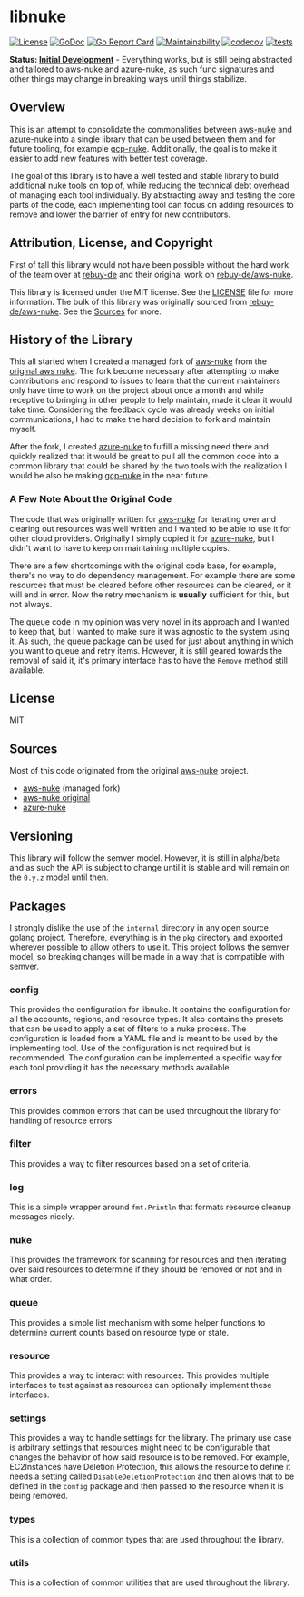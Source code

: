 # libnuke

[![License](https://img.shields.io/badge/License-MIT-blue.svg)](https://opensource.org/licenses/MIT)
[![GoDoc](https://godoc.org/github.com/ekristen/libnuke?status.svg)](https://godoc.org/github.com/ekristen/libnuke)
[![Go Report Card](https://goreportcard.com/badge/github.com/ekristen/libnuke)](https://goreportcard.com/report/github.com/ekristen/libnuke)
[![Maintainability](https://api.codeclimate.com/v1/badges/dc4078a236e89486b4ca/maintainability)](https://codeclimate.com/github/ekristen/libnuke/maintainability)
[![codecov](https://codecov.io/gh/ekristen/libnuke/graph/badge.svg?token=UJJOUJ98G4)](https://codecov.io/gh/ekristen/libnuke)
[![tests](https://github.com/ekristen/libnuke/actions/workflows/tests.yml/badge.svg)](https://github.com/ekristen/libnuke/actions/workflows/tests.yml)

**Status: [Initial Development](https://semver.org/spec/v2.0.0-rc.1.html#spec-item-5)** - Everything works, but is still being abstracted and tailored to aws-nuke and azure-nuke,
as such func signatures and other things may change in breaking ways until things stabilize.

## Overview

This is an attempt to consolidate the commonalities between [aws-nuke](https://github.com/ekristen/aws-nuke) and [azure-nuke](https://github.com/ekristen/azure-nuke) into a single library
that can be used between them and for future tooling, for example [gcp-nuke](https://github.com/ekristen/gcp-nuke). Additionally, the goal is to make it
easier to add new features with better test coverage.

The goal of this library is to have a well tested and stable library to build additional nuke tools on top of, while
reducing the technical debt overhead of managing each tool individually. By abstracting away and testing the core parts
of the code, each implementing tool can focus on adding resources to remove and lower the barrier of entry for new
contributors.

## Attribution, License, and Copyright

First of tall this library would not have been possible without the hard work of the team over at [rebuy-de](https://github.com/rebuy-de)
and their original work on [rebuy-de/aws-nuke](https://github.com/rebuy-de/aws-nuke).

This library is licensed under the MIT license. See the [LICENSE](LICENSE) file for more information. The bulk of this
library was originally sourced from [rebuy-de/aws-nuke](https://github.com/rebuy-de/aws-nuke). See the [Sources](#sources)
for more.

## History of the Library

This all started when I created a managed fork of [aws-nuke](https://github.com/ekristen/aws-nuke) from the [original aws nuke](https://github.com/rebuy-de/aws-nuke).
The fork become necessary after attempting to make contributions and respond to issues to learn that the current 
maintainers only have time to work on the project about once a month and while receptive to bringing in other people
to help maintain, made it clear it would take time. Considering the feedback cycle was already weeks on initial
communications, I had to make the hard decision to fork and maintain myself.

After the fork, I created [azure-nuke](https://github.com/ekristen/azure-nuke) to fulfill a missing need there and 
quickly realized that it would be great to pull all the common code into a common library that could be shared by the
two tools with the realization I would be also be making [gcp-nuke](https://github.com/ekristen/gcp-nuke) in the near
future.

### A Few Note About the Original Code

The code that was originally written for [aws-nuke](https://github.com/rebuy-de/aws-nuke) for iterating over and clearing out resources was well 
written and I wanted to be able to use it for other cloud providers. Originally I simply copied it for [azure-nuke,](https://github.com/ekristen/azure-nuke) 
but I didn't want to have to keep on maintaining multiple copies.

There are a few shortcomings with the original code base, for example, there's no way to do dependency management. For 
example there are some resources that must be cleared before other resources can be cleared, or it will end in error. Now
the retry mechanism is **usually** sufficient for this, but not always.

The queue code in my opinion was very novel in its approach and I wanted to keep that, but I wanted to make sure it was
agnostic to the system using it. As such, the queue package can be used for just about anything in which you want to queue
and retry items. However, it is still geared towards the removal of said it, it's primary interface has to have the
`Remove` method still available.

## License

MIT

## Sources

Most of this code originated from the original [aws-nuke](https://github.com/rebuy-de/aws-nuke) project.

- [aws-nuke](https://github.com/ekristen/aws-nuke) (managed fork)
- [aws-nuke original](https://github.com/rebuy-de/aws-nuke)
- [azure-nuke](https://github.com/ekristen/azure-nuke)

## Versioning

This library will follow the semver model. However, it is still in alpha/beta and as such the API is subject to change
until it is stable and will remain on the `0.y.z` model until then.

## Packages

I strongly dislike the use of the `internal` directory in any open source golang project. Therefore, everything is in
the `pkg` directory and exported wherever possible to allow others to use it. This project follows the semver model, so
breaking changes will be made in a way that is compatible with semver.

### config

This provides the configuration for libnuke. It contains the configuration for all the accounts, regions,
and resource types. It also contains the presets that can be used to apply a set of filters to a nuke process. The
configuration is loaded from a YAML file and is meant to be used by the implementing tool. Use of the configuration
is not required but is recommended. The configuration can be implemented a specific way for each tool providing it
has the necessary methods available.

### errors

This provides common errors that can be used throughout the library for handling of resource errors

### filter

This provides a way to filter resources based on a set of criteria.

### log

This is a simple wrapper around `fmt.Println` that formats resource cleanup messages nicely.

### nuke

This provides the framework for scanning for resources and then iterating over said resources to determine
if they should be removed or not and in what order.

### queue

This provides a simple list mechanism with some helper functions to determine current counts based on
resource type or state.

### resource

This provides a way to interact with resources. This provides multiple interfaces to test against
as resources can optionally implement these interfaces.

### settings

This provides a way to handle settings for the library. The primary use case is arbitrary settings that resources might
need to be configurable that changes the behavior of how said resource is to be removed. For example, EC2Instances
have Deletion Protection, this allows the resource to define it needs a setting called `DisableDeletionProtection` and then 
allows that to be defined in the `config` package and then passed to the resource when it is being removed.

### types

This is a collection of common types that are used throughout the library.

### utils

This is a collection of common utilities that are used throughout the library.
